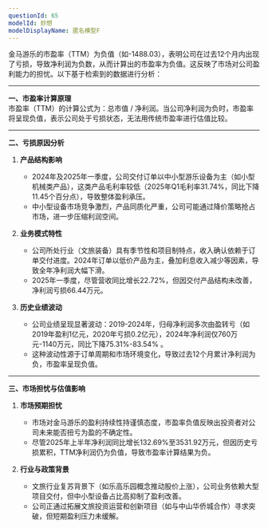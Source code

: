 ```yaml
---
questionId: 65
modelId: 妙想
modelDisplayName: 匿名模型F
---
```

金马游乐的市盈率（TTM）为负值（如-1488.03），表明公司在过去12个月内出现了亏损，导致净利润为负数，从而计算出的市盈率为负值。这反映了市场对公司盈利能力的担忧。以下基于检索到的数据进行分析：

---

**一、市盈率计算原理**  
市盈率（TTM）的计算公式为：总市值 / 净利润。当公司净利润为负时，市盈率将呈现负值，表示公司处于亏损状态，无法用传统市盈率进行估值比较。

---

**二、亏损原因分析**

1. **产品结构影响**
    
    - 2024年及2025年一季度，公司交付订单以中小型游乐设备为主（如小型机械类产品），这类产品毛利率较低（2025年Q1毛利率31.74%，同比下降11.45个百分点），导致整体盈利承压。
    - 中小型设备市场竞争激烈，产品同质化严重，公司可能通过降价策略抢占市场，进一步压缩利润空间。
2. **业务模式特性**
    
    - 公司所处行业（文旅装备）具有季节性和项目制特点，收入确认依赖于订单交付进度。2024年订单以低价产品为主，叠加利息收入减少等因素，导致全年净利润大幅下滑。
    - 2025年一季度，尽管营收同比增长22.72%，但因交付产品结构未改善，净利润亏损66.44万元。
3. **历史业绩波动**
    
    - 公司业绩呈现显著波动：2019-2024年，归母净利润多次由盈转亏（如2019年盈利1亿元，2020年亏损0.2亿元），2024年净利润仅760万元-1140万元，同比下降75.31%-83.54% 。
    - 这种波动性源于订单周期和市场环境变化，导致过去12个月累计净利润为负，市盈率呈现负值。

---

**三、市场担忧与估值影响**

1. **市场预期担忧**
    
    - 市场对金马游乐的盈利持续性持谨慎态度，市盈率负值反映出投资者对公司未来能否扭亏为盈的不确定性。
    - 尽管2025年上半年净利润同比增长132.69%至3531.92万元，但因历史亏损累积，TTM净利润仍为负值，导致市盈率计算结果为负。
2. **行业与政策背景**
    
    - 文旅行业复苏背景下（如乐高乐园概念推动股价上涨），公司业务依赖大型项目交付，但中小型设备占比高抑制了盈利改善。
    - 公司正通过拓展文旅投资运营和创新项目（如与中山华侨城合作）寻求突破，但短期盈利压力未缓解。